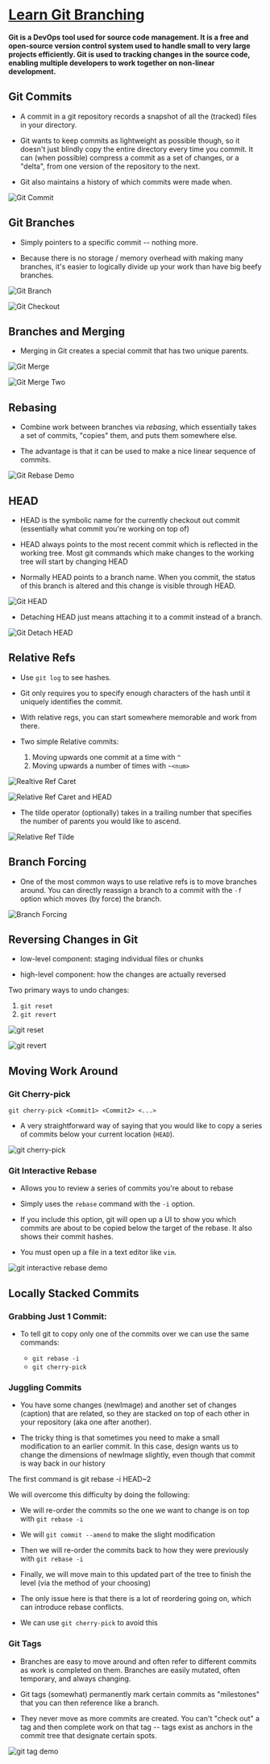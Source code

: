 # [Learn Git Branching](https://learngitbranching.js.org/)

**Git is a DevOps tool used for source code management. It is a free and open-source version control system used to handle small to very large projects efficiently. Git is used to tracking changes in the source code, enabling multiple developers to work together on non-linear development.**

## Git Commits

- A commit in a git repository records a snapshot of all the (tracked) files in your directory.

- Git wants to keep commits as lightweight as possible though, so it doesn't just blindly copy the entire directory every time you commit. It can (when possible) compress a commit as a set of changes, or a "delta", from one version of the repository to the next.

- Git also maintains a history of which commits were made when.

![Git Commit](../img/401.git/gitcommit.png)

## Git Branches

- Simply pointers to a specific commit -- nothing more.

- Because there is no storage / memory overhead with making many branches, it's easier to logically divide up your work than have big beefy branches.

![Git Branch](../img/401.git/gitbranch.png)

![Git Checkout](../img/401.git/gitcheckout.png)

## Branches and Merging

- Merging in Git creates a special commit that has two unique parents.

![Git Merge](../img/401.git/gitmerge.png)

![Git Merge Two](../img/401.git/gitmerge2.png)

## Rebasing

- Combine work between branches via *rebasing*, which essentially takes a set of commits, "copies" them, and puts them somewhere else.

- The advantage is that it can be used to make a nice linear sequence of commits.

![Git Rebase Demo](../img/401.git/gitrebasedemo.png)

## HEAD

- HEAD is the symbolic name for the currently checkout out commit (essentially what commit you're working on top of)

- HEAD always points to the most recent commit which is reflected in the working tree. Most git commands which make changes to the working tree will start by changing HEAD

- Normally HEAD points to a branch name. When you commit, the status of this branch is altered and this change is visible through HEAD.

![Git HEAD](../img/401.git/gitHEAD.png)

- Detaching HEAD just means attaching it to a commit instead of a branch.

![Git Detach HEAD](../img/401.git/detachHEAD.png)

## Relative Refs

- Use `git log` to see hashes.

- Git only requires you to specify enough characters of the hash until it uniquely identifies the commit.

- With relative regs, you can start somewhere memorable and work from there.

- Two simple Relative commits:
  1. Moving upwards one commit at a time with `^`
  2. Moving upwards a number of times with `~<num>`

![Realtive Ref Caret](../img/401.git/realtiverefcaret.png)

![Relative Ref Caret and HEAD](../img/401.git/relativerefhead.png)

- The tilde operator (optionally) takes in a trailing number that specifies the number of parents you would like to ascend.

![Relative Ref Tilde](../img/401.git/relativereftilde.png)

## Branch Forcing

- One of the most common ways to use relative refs is to move branches around. You can directly reassign a branch to a commit with the `-f` option which moves (by force) the branch.

![Branch Forcing](../img/401.git/branchforcing1.png)

## Reversing Changes in Git

- low-level component: staging individual files or chunks

- high-level component: how the changes are actually reversed

Two primary ways to undo changes:

  1. `git reset`
  2. `git revert`

![git reset](../img/401.git/gitreset.png)

![git revert](../img/401.git/gitrevert.png)

## Moving Work Around

### Git Cherry-pick

`git cherry-pick <Commit1> <Commit2> <...>`

- A very straightforward way of saying that you would like to copy a series of commits below your current location (`HEAD`). 

![git cherry-pick](../img/401.git/cherrypick.png)

### Git Interactive Rebase

- Allows you to review a series of commits you're about to rebase

- Simply uses the `rebase` command with the `-i` option.

- If you include this option, git will open up a UI to show you which commits are about to be copied below the target of the rebase. It also shows their commit hashes.

- You must open up a file in a text editor like `vim`.

![git interactive rebase demo](../img/401.git/gitrebase-i.png)

## Locally Stacked Commits

### Grabbing Just 1 Commit:

- To tell git to copy only one of the commits over we can use the same commands:

  - `git rebase -i`
  - `git cherry-pick`

### Juggling Commits

- You have some changes (newImage) and another set of changes (caption) that are related, so they are stacked on top of each other in your repository (aka one after another).

- The tricky thing is that sometimes you need to make a small modification to an earlier commit. In this case, design wants us to change the dimensions of newImage slightly, even though that commit is way back in our history

The first command is git rebase -i HEAD~2

We will overcome this difficulty by doing the following:

- We will re-order the commits so the one we want to change is on top with `git rebase -i`
- We will `git commit --amend` to make the slight modification
- Then we will re-order the commits back to how they were previously with `git rebase -i`
- Finally, we will move main to this updated part of the tree to finish the level (via the method of your choosing)

- The only issue here is that there is a lot of reordering going on, which can introduce rebase conflicts.

- We can use `git cherry-pick` to avoid this

### Git Tags

- Branches are easy to move around and often refer to different commits as work is completed on them. Branches are easily mutated, often temporary, and always changing.

- Git tags (somewhat) permanently mark certain commits as "milestones" that you can then reference like a branch.

- They never move as more commits are created. You can't "check out" a tag and then complete work on that tag -- tags exist as anchors in the commit tree that designate certain spots.

![git tag demo](../img/401.git/gittagdemo.png)

